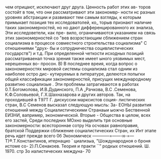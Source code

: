 чем отрицают, исключают друг друга. Ценность работ этих ав-
торов состойт в том, что они рассматривают эти закономвр-
ности нс разных уровнях абстракции и развивают тем самым
взгляды, к которым примыкает позиция тех исследоватолей, ко_
торыв признают наличие таких закономерностей, но но дают
дифференцированного их энализа, Эти исследоветели, как пре-
вило, ограничиваются указанием на связь этих закономерностей
со "вев возрэстающим сближением стран социализма в процессе
совместного строительства социализма" С отношениями "друх-
бы и сотрудничества социвлистических государств") и т.д.
При определенной четкости исходных позиций рассматриваенал
точка зрения также имеет ыного уязвимых мест, нерешенных во-
просон.
В) В последнее вреия, когда вопрос о закономерностях
мировой системы социализма стал одним из наиболее остро дис-
кутируемых в литературе, делеются попыгки общей классификации
закономерностей, присущих международному развитию социализые .
Эти проблемы затрагиваются в работах 0.Т.Богомолова,
И.В.Дудинского, П.А „Рачкова, В.С .Семенова, К.Ф.Соловьевой,
Г.Х.Шахназарова и других авторов.
Так, на проходившей в Т97Т Г. дискуссии марксистов соция-
листических стран, В.С Семенов высказал следующую мысль: За-
ЕОНЫ развития отношений между Социалистическими Странаыи ыожчо
Бественной ЕИЗНИ, вапример, экономической. Вторые - Общества
в целом, всех его застей, Среди последних МОхно выделить тря
основные закономерности: всестороннае сотру
На осчовах равноправия, братской Поддержки
сближение социалистических Стран, их Инт
этапе речь идет прежде всего 0б Экономическ
————=——-н-=—
Т)®.Т.Константинов, итернацио `
циализыа, "Шождународноя о броня истоме со-
2).П.Сенакоев. Теория и практи ``”
родкых отношений. Ш. 1970. стр Зо иалистических междуна-
70
